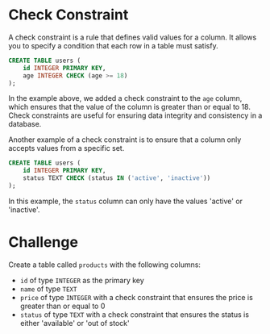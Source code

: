 # Check Constraint

A check constraint is a rule that defines valid values for a column. It allows you to specify a condition that each row in a table must satisfy.

```sql
CREATE TABLE users (
    id INTEGER PRIMARY KEY,
    age INTEGER CHECK (age >= 18)
);
```

In the example above, we added a check constraint to the `age` column, which ensures that the value of the column is greater than or equal to 18. Check constraints are useful for ensuring data integrity and consistency in a database.

Another example of a check constraint is to ensure that a column only accepts values from a specific set.

```sql
CREATE TABLE users (
    id INTEGER PRIMARY KEY,
    status TEXT CHECK (status IN ('active', 'inactive'))
);
```

In this example, the `status` column can only have the values 'active' or 'inactive'.

# Challenge

Create a table called `products` with the following columns:

- `id` of type `INTEGER` as the primary key
- `name` of type `TEXT`
- `price` of type `INTEGER` with a check constraint that ensures the price is greater than or equal to 0
- `status` of type `TEXT` with a check constraint that ensures the status is either 'available' or 'out of stock'
